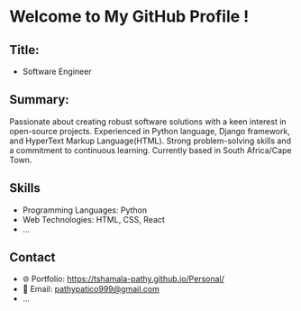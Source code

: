 # Welcome to My GitHub Profile !

## Title:
- Software Engineer

## Summary:

Passionate about creating robust software solutions with a keen interest in open-source projects. 
Experienced in Python language, Django framework, and HyperText Markup Language(HTML). 
Strong problem-solving skills and a commitment to continuous learning. Currently based in South Africa/Cape Town.

## Skills

- Programming Languages: Python
- Web Technologies: HTML, CSS, React
- ...

## Contact

- 🌐 Portfolio: https://tshamala-pathy.github.io/Personal/
- 📧 Email: pathypatico999@gmail.com
- ...

